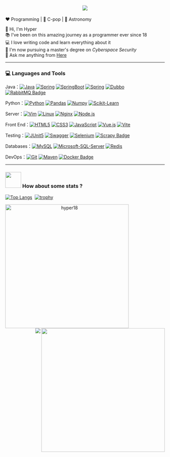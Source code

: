 <h1 align="center">
  <a href="https://git.io/typing-svg">
    <img src="https://readme-typing-svg.herokuapp.com/?lines=Hello,+There!+👋;This+is+Hyper...;Nice+to+meet+you!&center=true&size=28">
  </a>
</h1>


:heart: Programming | :black_heart: C-pop | :blue_heart: Astronomy

<p align="left">
  🔭 Hi, I'm Hyper
  <br>
  📚 I've been on this amazing journey as a programmer ever since 18
  <br>
  💻 I love writing code and learn everything about it
  <br>
    🔬 I'm now pursuing a master's degree on <i>Cyberspace Security</i>
  <br>
  💬 Ask me anything from <a href="https://github.com/hyper18/hyper18/issues" title="Issues">Here</a>
  <br>
</p>



------

### 💻 Languages and Tools

Java：[![Java](https://img.shields.io/badge/Java-darkorange?style=flat&logo=java&logoColor=white&link=https://github.com/Hyper18)](https://github.com/Hyper18) [![Spring](https://img.shields.io/badge/-Spring-white?style=flat&logo=spring&link=https://github.com/Hyper18)](https://github.com/Hyper18) [![SpringBoot](https://img.shields.io/badge/-Springboot-black?style=flat&logo=springboot&link=https://github.com/Hyper18)](https://github.com/Hyper18) [![Spring](https://img.shields.io/badge/-Spring_Cloud-white?style=flat&logo=spring&link=https://github.com/Hyper18)](https://github.com/Hyper18) [![Dubbo](https://img.shields.io/badge/Apache_Dubbo-D22128?logo=apache&logoColor=fff&style=flat)](https://github.com/Hyper18) [![RabbitMQ Badge](https://img.shields.io/badge/RabbitMQ-F60?logo=rabbitmq&logoColor=fff&style=flat)](https://github.com/Hyper18)

Python：[![Python](https://img.shields.io/badge/-Python-black?style=flat&logo=python&link=https://github.com/Hyper18)](https://github.com/Hyper18) [![Pandas](https://img.shields.io/badge/-Pandas-150458?style=flat&logo=Pandas&link=https://github.com/Hyper18)](https://github.com/Hyper18) [![Numpy](https://img.shields.io/badge/-Numpy-purple?style=flat&logo=Numpy&logoColor=white&link=https://github.com/Hyper18)](https://github.com/Hyper18) [![Scikit-Learn](https://img.shields.io/badge/-Scikit_Learn-blue?style=flat&logo=scikitlearn&link=https://github.com/Hyper18)](https://github.com/Hyper18)

Server：[![Vim](https://img.shields.io/badge/-Vim-lightgrey?style=flat&logo=vim&link=https://github.com/Hyper18)](https://github.com/Hyper18) [![Linux](https://img.shields.io/badge/-Linux-white?style=flat&logo=Linux&link=https://github.com/Hyper18)](https://github.com/Hyper18) [![Nginx](https://img.shields.io/badge/-Nginx-black?style=flat&logo=Nginx&link=https://github.com/Hyper18)](https://github.com/Hyper18) [![Node.js](https://img.shields.io/badge/-Node.js-deepgreen?style=flat&logo=nodedotjs&logoColor=white&link=https://github.com/Hyper18)](https://github.com/Hyper18)

Front End：[![HTML5](https://img.shields.io/badge/-HTML5-E34F26?style=flat&logo=html5&logoColor=white&link=https://github.com/Hyper18)](https://github.com/Hyper18) [![CSS3](https://img.shields.io/badge/-CSS3-1572B6?style=flat&logo=css3&link=https://github.com/Hyper18)](https://github.com/Hyper18) [![JavaScript](https://img.shields.io/badge/-JavaScript-black?style=flat&logo=javascript&link=https://github.com/Hyper18)](https://github.com/Hyper18) [![Vue.js](https://img.shields.io/badge/-Vue.js-green?style=flat&logo=vuedotjs&logoColor=white&link=https://github.com/Hyper18)](https://github.com/Hyper18) [![Vite](https://img.shields.io/badge/-Vite-deepgreen?style=flat&logo=vite&logoColor=white&link=https://github.com/Hyper18)](https://github.com/Hyper18)

Testing：[![JUnit5](https://img.shields.io/badge/-JUnit5-orange?style=flat&logo=Junit5&logoColor=white&link=https://github.com/Hyper18)](https://github.com/Hyper18) [![Swagger](https://img.shields.io/badge/-Swagger-white?style=flat&logo=swagger&link=https://github.com/Hyper18)](https://github.com/Hyper18) [![Selenium](https://img.shields.io/badge/-Selenium-white?style=flat&logo=selenium&link=https://github.com/Hyper18)](https://github.com/Hyper18) [![Scrapy Badge](https://img.shields.io/badge/Scrapy-60A839?logo=scrapy&logoColor=fff&style=flat)](https://github.com/Hyper18)

Databases：[![MySQL](https://img.shields.io/badge/-MySQL-green?style=flat&logo=mysql&link=https://github.com/Hyper18)](https://github.com/Hyper18) [![Microsoft-SQL-Server](https://img.shields.io/badge/-Microsoft_SQL_Server-grey?style=flat&logo=microsoftsqlserver&link=https://github.com/Hyper18)](https://github.com/Hyper18) [![Redis](https://img.shields.io/badge/-Redis-white?style=flat&logo=redis&link=https://github.com/Hyper18)](https://github.com/Hyper18)

DevOps：[![Git](https://img.shields.io/badge/-Git-white?style=flat&logo=git&link=https://github.com/Hyper18)](https://github.com/Hyper18) [![Maven](https://img.shields.io/badge/Maven-C71A36?style=flat&logo=apache-maven&link=https://github.com/Hyper18)](https://github.com/Hyper18) [![Docker Badge](https://img.shields.io/badge/Docker-2496ED?logo=docker&logoColor=fff&style=flat)](https://github.com/Hyper18)

------



### <img src="https://media.giphy.com/media/VgCDAzcKvsR6OM0uWg/giphy.gif" width="50"> How about some stats ?
[![Top Langs](https://github-readme-stats-mauve-one-71.vercel.app/api/top-langs/?username=Hyper18&layout=compact&exclude_repo=Hyper18.github.io&langs_count=10)](https://github.com/Hyper18/github-readme-stats)&nbsp;
[![trophy](https://github-profile-trophy.vercel.app/?username=Hyper18&row=2&column=3&margin-w=5&margin-h=5)](https://github.com/ryo-ma/github-profile-trophy)
<p align=center>
  <div align=center>
    <a href="https://github.com/denvercoder1/github-readme-streak-stats" title="Go to Source">
      <img align="left" width=390 src="https://github-readme-streak-stats.herokuapp.com/?user=hyper18&theme=tokyonight&border=61dafb&hide_border=true" alt="hyper18" />
    </a>
    <a href="https://github.com/anuraghazra/github-readme-stats" title="Go to Source">
      <img align="right" width=390 src="https://github-readme-stats.vercel.app/api?username=hyper18&show_icons=true&theme=tokyonight&border_color=61dafb&hide_border=true" />
    </a>
  </div>
  <br><br><br><br><br><br><br><br><br>
</p>
<img align="right" src="https://visitor-badge.laobi.icu/badge?page_id=hyper18.hyper18">

